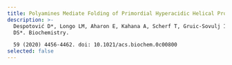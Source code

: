 ```yaml
---
title: Polyamines Mediate Folding of Primordial Hyperacidic Helical Proteins
description: >-
  Despotović D*, Longo LM, Aharon E, Kahana A, Scherf T, Gruic-Sovulj I, Tawfik
  DS*. Biochemistry.

  59 (2020) 4456-4462. doi: 10.1021/acs.biochem.0c00800
selected: false
---
```


